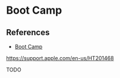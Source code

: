 # Boot Camp

## References

- [Boot Camp](https://support.apple.com/boot-camp)

https://support.apple.com/en-us/HT201468

TODO
